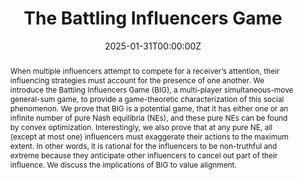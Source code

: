 ---
title: "The Battling Influencers Game"
authors:
- Young Wu, admin, Jin-Yi Cai, Xiaojin Zhu
date: "2025-01-31T00:00:00Z"
# doi: ""

# Schedule page publish date (NOT publication's date).
publishDate: "2025-01-31T00:00:00Z"

# Publication type.
# Accepts a single type but formatted as a YAML list (for Hugo requirements).
# Enter a publication type from the CSL standard.
publication_types: ["Preprint"]

# Publication name and optional abbreviated publication name.
# publication: ""
# publication_short: ""

abstract: When multiple influencers attempt to compete for a receiver’s attention, their influencing strategies must account for the presence of one another. We introduce the Battling Influencers Game (BIG), a multi-player simultaneous-move general-sum game, to provide a game-theoretic characterization of this social phenomenon. We prove that BIG is a potential game, that it has either one or an infinite number of pure Nash equilibria (NEs), and these pure NEs can be found by convex optimization. Interestingly, we also prove that at any pure NE, all (except at most one) influencers must exaggerate their actions to the maximum extent. In other words, it is rational for the influencers to be non-truthful and extreme because they anticipate other influencers to cancel out part of their influence. We discuss the implications of BIG to value alignment.

# Summary. An optional shortened abstract.
summary: We introduce the Battling Influencers Game (BIG), a multi-player simultaneous-move general-sum game, to provide a game-theoretic characterization of strategic influencers' behaviors.

tags:
- Game Theory
- Value Alignment

featured: false

links:
- name: Custom Link
  url: https://arxiv.org/abs/2502.01127
url_pdf: ''
# url_code: 'https://github.com/HugoBlox/hugo-blox-builder'
# url_dataset: '#'
# url_poster: '#'
# url_project: ''
# url_slides: ''
# url_source: '#'
# url_video: '#'

# Featured image
# To use, add an image named `featured.jpg/png` to your page's folder. 
# image:
#   caption: 'Image credit: [**Unsplash**](https://unsplash.com/photos/s9CC2SKySJM)'
#   focal_point: ""
#   preview_only: false

# Associated Projects (optional).
#   Associate this publication with one or more of your projects.
#   Simply enter your project's folder or file name without extension.
#   E.g. `internal-project` references `content/project/internal-project/index.md`.
#   Otherwise, set `projects: []`.
# projects:
# - internal-project

# Slides (optional).
#   Associate this publication with Markdown slides.
#   Simply enter your slide deck's filename without extension.
#   E.g. `slides: "example"` references `content/slides/example/index.md`.
#   Otherwise, set `slides: ""`.
# slides: example
---